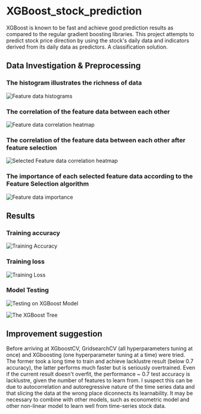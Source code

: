 # XGBoost_stock_prediction
XGBoost is known to be fast and achieve good prediction results as compared to the regular gradient boosting libraries. This project attempts to predict stock price direction by using the stock's daily data and indicators derived from its daily data as predictors. A classification solution.

## Data Investigation & Preprocessing

### The histogram illustrates the richness of data
[image1]: https://github.com/jiewwantan/XGBoost_stock_prediction/blob/master/features_histograms.png "Feature data histograms"
![Feature data histograms][image1]

### The correlation of the feature data between each other
[image2]: https://github.com/jiewwantan/XGBoost_stock_prediction/blob/master/plot_corr_heatmap.png "Feature data correlation heatmap"
![Feature data correlation heatmap][image2]

### The correlation of the feature data between each other after feature selection

[image4]: https://github.com/jiewwantan/XGBoost_stock_prediction/blob/master/plot_corr_heatmap_fs.png "Selected Feature data correlation heatmap"
![Selected Feature data correlation heatmap][image4]

### The importance of each selected feature data according to the Feature Selection algorithm
[image3]: https://github.com/jiewwantan/XGBoost_stock_prediction/blob/master/plot_importance.png "Feature data importance"
![Feature data importance][image3]

## Results

### Training accuracy
[image5]: https://github.com/jiewwantan/XGBoost_stock_prediction/blob/master/training_auc.png "Training Accuracy"
![Training Accuracy][image5]

### Training loss
[image6]: https://github.com/jiewwantan/XGBoost_stock_prediction/blob/master/training_logloss.png "Training Loss"
![Training Loss][image6]

### Model Testing
[image7]: https://github.com/jiewwantan/XGBoost_stock_prediction/blob/master/boosting_result.png "Testing on XGBoost Model"
![Testing on XGBoost Model][image7]

[image8]: https://github.com/jiewwantan/XGBoost_stock_prediction/blob/master/tree.png "The XGBoost Tree"
![The XGBoost Tree][image8]

## Improvement suggestion
Before arriving at XGboostCV, GridsearchCV (all hyperparameters tuning at once) and XGboosting (one hyperparameter tuning at a time) were tried. The former took a long time to train and achieve lacklustre result (below 0.7 accuracy), the latter performs much faster but is seriously overtrained. Even if the current result doesn't overfit, the performance ~ 0.7 test accuracy is lacklustre, given the number of features to learn from. I suspect this can be due to autocorrelation and autoregressive nature of the time series data and that slicing the data at the wrong place diconnects its learnability. It may be necessary to combine with other models, such as econometric model and other non-linear model to learn well from time-series stock data.
